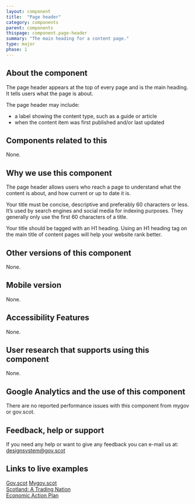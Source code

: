 ```yaml
---
layout: component
title:  "Page header"
category: components
parent: components
thispage: component.page-header
summary: "The main heading for a content page."
type: major
phase: 1
---
```


## About the component
The page header appears at the top of every page and is the main heading. It tells users what the page is about.   

The page header may include:
* a label showing the content type, such as a guide or article
* when the content item was first published and/or last updated

## Components related to this
None.  

## Why we use this component
The page header allows users who reach a page to understand what the content is about, and how current or up to date it is.  

Your title must be concise, descriptive and preferably 60 characters or less. It’s used by search engines and social media for indexing purposes. They generally only use the first 60 characters of a title.  

Your title should be tagged with an H1 heading. Using an H1 heading tag on the main title of content pages will help your website rank better.  

## Other versions of this component
None.  

## Mobile version
None.  

## Accessibility Features
None.  

## User research that supports using this component
None.  

## Google Analytics and the use of this component
There are no reported performance issues with this component from mygov or gov.scot.  

## Feedback, help or support
If you need any help or want to give any feedback you can e-mail us at:
[designsystem@gov.scot](mailto:designsystem@gov.scot)

## Links to live examples
[Gov.scot](https://www.gov.scot/publications/scotlands-energy-future-fm-speech-all-energy-conference/)
[Mygov.scot](https://www.mygov.scot/learn-gaelic/)  
[Scotland: A Trading Nation](https://tradingnation.mygov.scot/why-exporting-is-important/)  
[Economic Action Plan](https://economicactionplan.mygov.scot/innovation/driving-business-innovation/)
